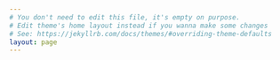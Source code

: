 ```yaml
---
# You don't need to edit this file, it's empty on purpose.
# Edit theme's home layout instead if you wanna make some changes
# See: https://jekyllrb.com/docs/themes/#overriding-theme-defaults
layout: page
---
```


<!-- Create your slider and add images -->
<div id="slider">
<img src="{{ site.baseurl }}assets/images/car_on_road.JPG" alt="">
<img data-src="{{ site.baseurl }}assets/images/employees.JPG" src="" alt="">
<img data-src="{{ site.baseurl }}assets/images/check_bill_s_and_p.JPG" src="" alt="">
</div>
